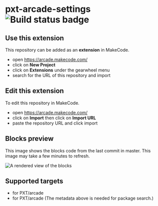 # pxt-arcade-settings ![Build status badge](https://github.com/distintiva/pxt-arcade-settings/workflows/MakeCode/badge.svg)



## Use this extension

This repository can be added as an **extension** in MakeCode.

* open https://arcade.makecode.com/
* click on **New Project**
* click on **Extensions** under the gearwheel menu
* search for the URL of this repository and import

## Edit this extension

To edit this repository in MakeCode.

* open https://arcade.makecode.com/
* click on **Import** then click on **Import URL**
* paste the repository URL and click import

## Blocks preview

This image shows the blocks code from the last commit in master.
This image may take a few minutes to refresh.

![A rendered view of the blocks](https://github.com/distintiva/pxt-arcade-settings/raw/master/.makecode/blocks.png)

## Supported targets

* for PXT/arcade
* for PXT/arcade
(The metadata above is needed for package search.)

